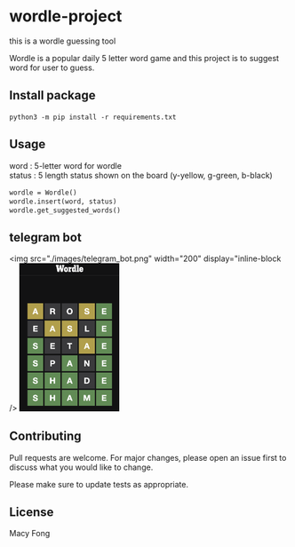 # wordle-project
this is a wordle guessing tool  

Wordle is a popular daily 5 letter word game and this project is to suggest word for user to guess.

## Install package 

```
python3 -m pip install -r requirements.txt
```

## Usage
word : 5-letter word for wordle  
status : 5 length status shown on the board (y-yellow, g-green, b-black)
```
wordle = Wordle()
wordle.insert(word, status)
wordle.get_suggested_words()
```

## telegram bot
<img src="./images/telegram_bot.png" width="200" display="inline-block />
<img src="./images/wordle.png" width="180" display="inline-block" />


## Contributing
Pull requests are welcome. For major changes, please open an issue first to discuss what you would like to change.

Please make sure to update tests as appropriate.

## License
Macy Fong